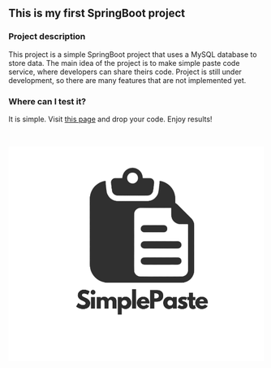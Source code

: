 <h2>This is my first SpringBoot project</h2>
<h3>Project description</h3>
<p>
    This project is a simple SpringBoot project that uses a MySQL database to store data.
    The main idea of the project is to make simple paste code service, where developers can share theirs code.
    Project is still under development, so there are many features that are not implemented yet.
</p>
<h3>Where can I test it?</h3>
<p>
    It is simple. Visit <a href="https://paste.kdronia.pl/" target="_blank">this page</a> and drop your code. Enjoy results!
</p>
<br>
<p align="center">
    <img src="/src/main/resources/static/baner.png" align="center">
</p>
